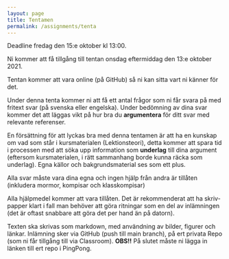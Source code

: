 ```yaml
---
layout: page
title: Tentamen
permalink: /assignments/tenta
---
```


Deadline fredag den 15:e oktober kl 13:00.

Ni kommer att få tillgång till tentan onsdag eftermiddag den 13:e oktober 2021.

Tentan kommer att vara online (på GitHub) så ni kan sitta vart ni känner för det.

Under denna tenta kommer ni att få ett antal frågor som ni får svara på med fritext svar (på svenska eller engelska). Under bedömning av dina svar kommer det att läggas vikt på hur bra du **argumentera** för ditt svar med relevante referenser.

En försättning för att lyckas bra med denna tentamen är att ha en kunskap om vad som står i kursmaterialen (Lektionsteori), detta kommer att spara tid i processen med att söka upp information som **underlag** till dina argument (eftersom kursmaterialen, i rätt sammanhang borde kunna räcka som underlag). Egna källor och bakgrundsmaterial ses som ett plus.

Alla svar måste vara dina egna och ingen hjälp från andra är tillåten (inkludera mormor, kompisar och klasskompisar)

Alla hjälpmedel kommer att vara tillåten. Det är rekommenderat att ha skriv-papper klart i fall man behöver att göra ritningar som en del av inlämningen (det är oftast snabbare att göra det per hand än på datorn).

Texten ska skrivas som markdown, med användning av bilder, figurer och länkar. 
Inlämning sker via GitHub (push till main branch), på ert privata Repo (som ni får tillgång till via Classroom). 
**OBS!!** På slutet måste ni lägga in länken till ert repo i PingPong.